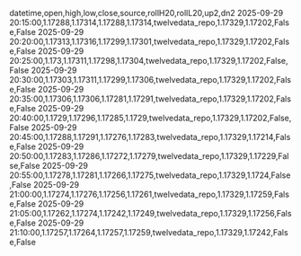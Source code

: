 datetime,open,high,low,close,source,rollH20,rollL20,up2,dn2
2025-09-29 20:15:00,1.17288,1.17314,1.17288,1.17314,twelvedata_repo,1.17329,1.17202,False,False
2025-09-29 20:20:00,1.17313,1.17316,1.17299,1.17301,twelvedata_repo,1.17329,1.17202,False,False
2025-09-29 20:25:00,1.173,1.17311,1.17298,1.17304,twelvedata_repo,1.17329,1.17202,False,False
2025-09-29 20:30:00,1.17303,1.17311,1.17299,1.17306,twelvedata_repo,1.17329,1.17202,False,False
2025-09-29 20:35:00,1.17306,1.17306,1.17281,1.17291,twelvedata_repo,1.17329,1.17202,False,False
2025-09-29 20:40:00,1.1729,1.17296,1.17285,1.1729,twelvedata_repo,1.17329,1.17202,False,False
2025-09-29 20:45:00,1.17288,1.17291,1.17276,1.17283,twelvedata_repo,1.17329,1.17214,False,False
2025-09-29 20:50:00,1.17283,1.17286,1.17272,1.17279,twelvedata_repo,1.17329,1.17229,False,False
2025-09-29 20:55:00,1.17278,1.17281,1.17266,1.17275,twelvedata_repo,1.17329,1.1724,False,False
2025-09-29 21:00:00,1.17274,1.17276,1.17256,1.17261,twelvedata_repo,1.17329,1.17259,False,False
2025-09-29 21:05:00,1.17262,1.17274,1.17242,1.17249,twelvedata_repo,1.17329,1.17256,False,False
2025-09-29 21:10:00,1.17257,1.17264,1.17257,1.17259,twelvedata_repo,1.17329,1.17242,False,False

